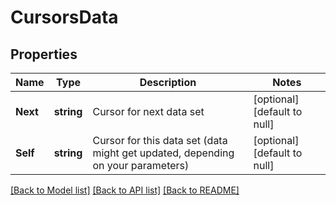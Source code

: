 # CursorsData

## Properties
Name | Type | Description | Notes
------------ | ------------- | ------------- | -------------
**Next** | **string** | Cursor for next data set | [optional] [default to null]
**Self** | **string** | Cursor for this data set (data might get updated, depending on your parameters) | [optional] [default to null]

[[Back to Model list]](../README.md#documentation-for-models) [[Back to API list]](../README.md#documentation-for-api-endpoints) [[Back to README]](../README.md)


